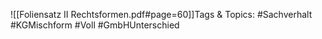 
![[Foliensatz II Rechtsformen.pdf#page=60]]Tags & Topics:
   #Sachverhalt
   #KGMischform
   #Voll
   #GmbHUnterschied
